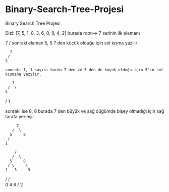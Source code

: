 # Binary-Search-Tree-Projesi
Binary Search Tree Projesi


 Dizi: [7, 5, 1, 8, 3, 6, 0, 9, 4, 2]
 burada root==> 7 serinin ilk elemanı
 
   7
  /
  sonraki elaman 5, 5 7 den küçük olduğu için sol kısma yazılır
  
      7
     /
    5
    
    sonraki 1, 1 sayısı burda 7 den ve 5 den de küçük olduğu için 5'in sol kısmına yazılır.
    
       7
     /  \
    5
   /
  1 
  
   sonraki ise 8, 8 burada 7 den büyük ve sağ düğümde bişey olmadığı için sağ tarafa yerleşir
   
         7
       /  \
      5     8
     / 
    1 
    
        7
       /  \
      5     8
     / \     \
    1   3     9
   /   /  \
  0   4    6
     /
     2
   
   
   
   
